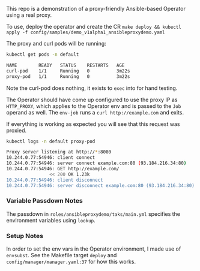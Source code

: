 This repo is a demonstration of a proxy-friendly Ansible-based Operator
using a real proxy.

To use, deploy the operator and create the CR
`make deploy && kubectl apply -f config/samples/demo_v1alpha1_ansibleproxydemo.yaml`

The proxy and curl pods will be running:
```bash
kubectl get pods -n default
```

```bash
NAME        READY   STATUS    RESTARTS   AGE
curl-pod    1/1     Running   0          3m22s
proxy-pod   1/1     Running   0          3m22s
```
Note the curl-pod does nothing, it exists to `exec` into for hand
testing.

The Operator should have come up configured to use the proxy IP as
`HTTP_PROXY`, which applies to the Operator env and is passed to the
`Job` operand as well. The `env-job` runs a `curl http://example.com`
and exits.

If everything is working as expected you will see that this request was
proxied.

```bash
kubectl logs -n default proxy-pod
```
```bash
Proxy server listening at http://*:8080
10.244.0.77:54946: client connect
10.244.0.77:54946: server connect example.com:80 (93.184.216.34:80)
10.244.0.77:54946: GET http://example.com/
                << 200 OK 1.23k
10.244.0.77:54946: client disconnect
10.244.0.77:54946: server disconnect example.com:80 (93.184.216.34:80)
```
### Variable Passdown Notes
The passdown in `roles/ansibleproxydemo/taks/main.yml` specifies the
environment variables using `lookup`.

### Setup Notes

In order to set the env vars in the Operator environment, I made use of
`envsubst`. See the Makefile target `deploy` and
`config/manager/manager.yaml:37` for how this works.

